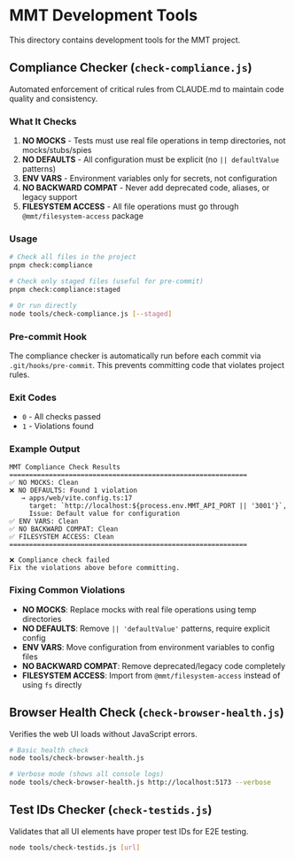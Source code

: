 # MMT Development Tools

This directory contains development tools for the MMT project.

## Compliance Checker (`check-compliance.js`)

Automated enforcement of critical rules from CLAUDE.md to maintain code quality and consistency.

### What It Checks

1. **NO MOCKS** - Tests must use real file operations in temp directories, not mocks/stubs/spies
2. **NO DEFAULTS** - All configuration must be explicit (no `|| defaultValue` patterns)
3. **ENV VARS** - Environment variables only for secrets, not configuration
4. **NO BACKWARD COMPAT** - Never add deprecated code, aliases, or legacy support
5. **FILESYSTEM ACCESS** - All file operations must go through `@mmt/filesystem-access` package

### Usage

```bash
# Check all files in the project
pnpm check:compliance

# Check only staged files (useful for pre-commit)
pnpm check:compliance:staged

# Or run directly
node tools/check-compliance.js [--staged]
```

### Pre-commit Hook

The compliance checker is automatically run before each commit via `.git/hooks/pre-commit`. This prevents committing code that violates project rules.

### Exit Codes

- `0` - All checks passed
- `1` - Violations found

### Example Output

```
MMT Compliance Check Results
============================================================
✅ NO MOCKS: Clean
❌ NO DEFAULTS: Found 1 violation
   → apps/web/vite.config.ts:17
     target: `http://localhost:${process.env.MMT_API_PORT || '3001'}`,
     Issue: Default value for configuration
✅ ENV VARS: Clean
✅ NO BACKWARD COMPAT: Clean
✅ FILESYSTEM ACCESS: Clean
============================================================

❌ Compliance check failed
Fix the violations above before committing.
```

### Fixing Common Violations

- **NO MOCKS**: Replace mocks with real file operations using temp directories
- **NO DEFAULTS**: Remove `|| 'defaultValue'` patterns, require explicit config
- **ENV VARS**: Move configuration from environment variables to config files
- **NO BACKWARD COMPAT**: Remove deprecated/legacy code completely
- **FILESYSTEM ACCESS**: Import from `@mmt/filesystem-access` instead of using `fs` directly

## Browser Health Check (`check-browser-health.js`)

Verifies the web UI loads without JavaScript errors.

```bash
# Basic health check
node tools/check-browser-health.js

# Verbose mode (shows all console logs)
node tools/check-browser-health.js http://localhost:5173 --verbose
```

## Test IDs Checker (`check-testids.js`)

Validates that all UI elements have proper test IDs for E2E testing.

```bash
node tools/check-testids.js [url]
```